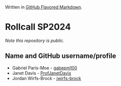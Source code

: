 Written in [GitHub Flavored Markdown](https://help.github.com/articles/github-flavored-markdown).

Rollcall SP2024
===============

_Note this repository is public._

Name and GitHub username/profile
--------------------------------
* Gabriel Paris-Moe - [gabepm100](https://github.com/gabepm100)
* Janet Davis - [ProfJanetDavis](https://github.com/ProfJanetDavis)
* Jordan Wirfs-Brock - [jwirfs-brock](https://github.com/jwirfs-brock)
